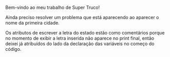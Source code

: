 Bem-vindo ao meu trabalho de Super Truco!

Ainda preciso resolver um problema que está aparecendo ao aparecer o nome da primeira cidade.

Os atributos de escrever a letra do estado estão como comentários porque no momento de exibir a letra inserida não aparece no print final, então deixei já atribuídos do lado da declaração das variáveis no começo do código.
